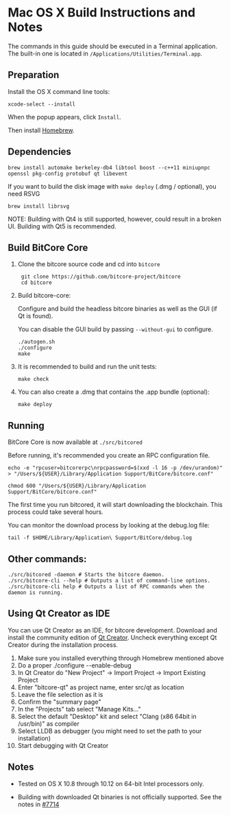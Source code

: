 Mac OS X Build Instructions and Notes
====================================
The commands in this guide should be executed in a Terminal application.
The built-in one is located in `/Applications/Utilities/Terminal.app`.

Preparation
-----------
Install the OS X command line tools:

`xcode-select --install`

When the popup appears, click `Install`.

Then install [Homebrew](https://brew.sh).

Dependencies
----------------------

    brew install automake berkeley-db4 libtool boost --c++11 miniupnpc openssl pkg-config protobuf qt libevent

If you want to build the disk image with `make deploy` (.dmg / optional), you need RSVG

    brew install librsvg

NOTE: Building with Qt4 is still supported, however, could result in a broken UI. Building with Qt5 is recommended.

Build BitCore Core
------------------------

1. Clone the bitcore source code and cd into `bitcore`

        git clone https://github.com/bitcore-project/bitcore
        cd bitcore

2.  Build bitcore-core:

    Configure and build the headless bitcore binaries as well as the GUI (if Qt is found).

    You can disable the GUI build by passing `--without-gui` to configure.

        ./autogen.sh
        ./configure
        make

3.  It is recommended to build and run the unit tests:

        make check

4.  You can also create a .dmg that contains the .app bundle (optional):

        make deploy

Running
-------

BitCore Core is now available at `./src/bitcored`

Before running, it's recommended you create an RPC configuration file.

    echo -e "rpcuser=bitcorerpc\nrpcpassword=$(xxd -l 16 -p /dev/urandom)" > "/Users/${USER}/Library/Application Support/BitCore/bitcore.conf"

    chmod 600 "/Users/${USER}/Library/Application Support/BitCore/bitcore.conf"

The first time you run bitcored, it will start downloading the blockchain. This process could take several hours.

You can monitor the download process by looking at the debug.log file:

    tail -f $HOME/Library/Application\ Support/BitCore/debug.log

Other commands:
-------

    ./src/bitcored -daemon # Starts the bitcore daemon.
    ./src/bitcore-cli --help # Outputs a list of command-line options.
    ./src/bitcore-cli help # Outputs a list of RPC commands when the daemon is running.

Using Qt Creator as IDE
------------------------
You can use Qt Creator as an IDE, for bitcore development.
Download and install the community edition of [Qt Creator](https://www.qt.io/download/).
Uncheck everything except Qt Creator during the installation process.

1. Make sure you installed everything through Homebrew mentioned above
2. Do a proper ./configure --enable-debug
3. In Qt Creator do "New Project" -> Import Project -> Import Existing Project
4. Enter "bitcore-qt" as project name, enter src/qt as location
5. Leave the file selection as it is
6. Confirm the "summary page"
7. In the "Projects" tab select "Manage Kits..."
8. Select the default "Desktop" kit and select "Clang (x86 64bit in /usr/bin)" as compiler
9. Select LLDB as debugger (you might need to set the path to your installation)
10. Start debugging with Qt Creator

Notes
-----

* Tested on OS X 10.8 through 10.12 on 64-bit Intel processors only.

* Building with downloaded Qt binaries is not officially supported. See the notes in [#7714](https://github.com/bitcore/bitcore/issues/7714)
